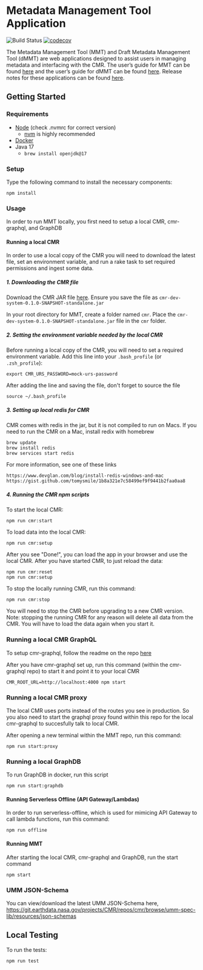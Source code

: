 # Metadata Management Tool Application

<!-- TODO Change to main branch before merging into main -->
![Build Status](https://github.com/nasa/mmt/workflows/CI/badge.svg?branch=MMT-3390)
[![codecov](https://codecov.io/gh/nasa/mmt/graph/badge.svg?token=B8Qspgsjou)](https://codecov.io/gh/nasa/mmt)

The Metadata Management Tool (MMT) and Draft Metadata Management Tool (dMMT) are web applications designed to assist users in managing metadata and interfacing with the CMR. The user’s guide for MMT can be found [here](https://wiki.earthdata.nasa.gov/display/ED/Metadata+Management+Tool+%28MMT%29+User%27s+Guide "MMT User Guide") and the user’s guide for dMMT can be found [here](https://wiki.earthdata.nasa.gov/display/ED/Draft+MMT+%28dMMT%29+User%27s+Guide "dMMT User Guide"). Release notes for these applications can be found [here](https://wiki.earthdata.nasa.gov/display/ED/MMT+Release+Notes "Release Notes").

## Getting Started

### Requirements

* [Node](https://nodejs.org/) (check .nvmrc for correct version)
  * [nvm](https://github.com/nvm-sh/nvm) is highly recommended
* [Docker](https://www.docker.com/get-started/)
* Java 17
  * `brew install openjdk@17`

### Setup

Type the following command to install the necessary components:

    npm install

### Usage

In order to run MMT locally, you first need to setup a local CMR, cmr-graphql, and GraphDB

#### Running a local CMR

In order to use a local copy of the CMR you will need to download the latest file, set an environment variable, and run a rake task to set required permissions and ingest some data.

##### 1. Downloading the CMR file

Download the CMR JAR file [here](https://ci.earthdata.nasa.gov/artifact/CN2-CSN2/shared/build-latest/cmr-dev-system-uberjar.jar/cmr-dev-system-0.1.0-SNAPSHOT-standalone.jar). Ensure you save the file as `cmr-dev-system-0.1.0-SNAPSHOT-standalone.jar`

In your root directory for MMT, create a folder named `cmr`. Place the `cmr-dev-system-0.1.0-SNAPSHOT-standalone.jar` file in the `cmr` folder.

##### 2. Setting the environment variable needed by the local CMR

Before running a local copy of the CMR, you will need to set a required environment variable. Add this line into your `.bash_profile` (or `.zsh_profile`):

    export CMR_URS_PASSWORD=mock-urs-password

After adding the line and saving the file, don't forget to source the file

    source ~/.bash_profile

##### 3. Setting up local redis for CMR

CMR comes with redis in the jar, but it is not compiled to run on Macs.  If you need to run the CMR on a Mac, install redix with homebrew

    brew update
    brew install redis
    brew services start redis

For more information, see one of these links

    https://www.devglan.com/blog/install-redis-windows-and-mac
    https://gist.github.com/tomysmile/1b8a321e7c58499ef9f9441b2faa0aa8

##### 4. Running the CMR npm scripts

To start the local CMR:

    npm run cmr:start

To load data into the local CMR:

    npm run cmr:setup

After you see "Done!", you can load the app in your browser and use the local CMR. After you have started CMR, to just reload the data:

    npm run cmr:reset
    npm run cmr:setup

To stop the locally running CMR, run this command:

    npm run cmr:stop

You will need to stop the CMR before upgrading to a new CMR version. Note: stopping the running CMR for any reason will delete all data from the CMR. You will have to load the data again when you start it.

### Running a local CMR GraphQL

To setup cmr-graphql, follow the readme on the repo [here](https://github.com/nasa/cmr-graphql)

After you have cmr-graphql set up, run this command (within the cmr-graphql repo) to start it and point it to your local CMR

    CMR_ROOT_URL=http://localhost:4000 npm start

### Running a local CMR proxy

The local CMR uses ports instead of the routes you see in production. So you also need to start the graphql proxy found within this repo for the local cmr-graphql to succesfully talk to local CMR.

After opening a new terminal within the MMT repo, run this command:

    npm run start:proxy

### Running a local GraphDB

To run GraphDB in docker, run this script

    npm run start:graphdb

#### Running Serverless Offline (API Gateway/Lambdas)

In order to run serverless-offline, which is used for mimicing API Gateway to call lambda functions, run this command:

    npm run offline

#### Running MMT

After starting the local CMR, cmr-graphql and GraphDB, run the start command

    npm start

### UMM JSON-Schema

You can view/download the latest UMM JSON-Schema here, https://git.earthdata.nasa.gov/projects/CMR/repos/cmr/browse/umm-spec-lib/resources/json-schemas

## Local Testing

To run the tests:

    npm run test
